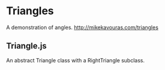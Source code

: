Triangles
========

A demonstration of angles.
<http://mikekavouras.com/triangles>

## Triangle.js
An abstract Triangle class with a RightTriangle subclass.

